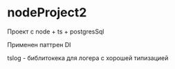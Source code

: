 # nodeProject2

Проект с node + ts + postgresSql

Применен паттрен DI

tslog - библитокека для логера с хорошей типизацией
